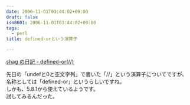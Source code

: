 ```yaml
---
date: 2006-11-01T03:44:02+09:00
draft: false
iso8601: 2006-11-01T03:44:02+09:00
tags:
  - perl
title: defined-orという演算子

---
```


[shag の日記 - defined-or(//)](http://d.hatena.ne.jp/shag/20061006)

先日の「undefと0と空文字列」で書いた「//」という演算子についてですが、名称としては「defined-or」というらしいですね。  
しかも、5.8.1から使えているようです。  
試してみるんだった。
